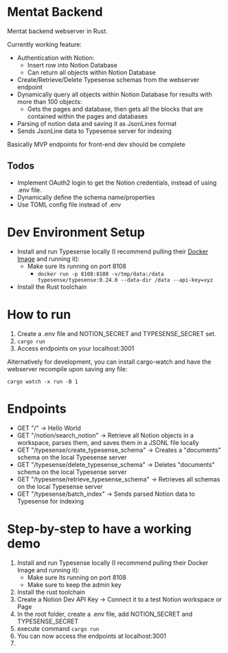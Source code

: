 # Mentat Backend
Mentat backend webserver in Rust.

Currently working feature:
- Authentication with Notion:
    - Insert row into Notion Database
    - Can return all objects within Notion Database
- Create/Retrieve/Delete Typesense schemas from the webserver endpoint
- Dynamically query all objects within Notion Database for results with more than 100 objects:
    - Gets the pages and database, then gets all the blocks that are contained within the pages and databases
- Parsing of notion data and saving it as JsonLines format
- Sends JsonLine data to Typesense server for indexing

Basically MVP endpoints for front-end dev should be complete

## Todos
- Implement OAuth2 login to get the Notion credentials, instead of using .env file.
- Dynamically define the schema name/properties
- Use TOML config file instead of .env

# Dev Environment Setup
- Install and run Typesense locally (I recommend pulling their [Docker Image](https://hub.docker.com/r/typesense/typesense) and running it):
    - Make sure its running on port 8108
        - `docker run -p 8108:8108 -v/tmp/data:/data typesense/typesense:0.24.0 --data-dir /data --api-key=xyz`
- Install the Rust toolchain

# How to run
1. Create a .env file and NOTION_SECRET and TYPESENSE_SECRET set.
2. `cargo run`
3. Access endpoints on your localhost:3001

Alternatively for development, you can install cargo-watch and have the webserver recompile upon saving any file:

`cargo watch -x run -B 1`

# Endpoints
- GET "/" -> Hello World
- GET "/notion/search_notion" -> Retrieve all Notion objects in a workspace, parses them, and saves them in a JSONL file locally
- GET "/typesense/create_typesense_schema" -> Creates a "documents" schema on the local Typesense server
- GET "/typesense/delete_typesense_schema" -> Deletes "documents" schema on the local Typesense server
- GET "/typesense/retrieve_typesense_schema" -> Retrieves all schemas on the local Typesense server
- GET "/typesense/batch_index" -> Sends parsed Notion data to Typesense for indexing

# Step-by-step to have a working demo
1. Install and run Typesense locally (I recommend pulling their Docker Image and running it):
    - Make sure its running on port 8108
    - Make sure to keep the admin key
2. Install the rust toolchain
3. Create a Notion Dev API Key -> Connect it to a test Notion workspace or Page
4. In the root folder, create a .env file, add NOTION_SECRET and TYPESENSE_SECRET
5. execute command `cargo run`
6. You can now access the endpoints at localhost:3001
7. 
